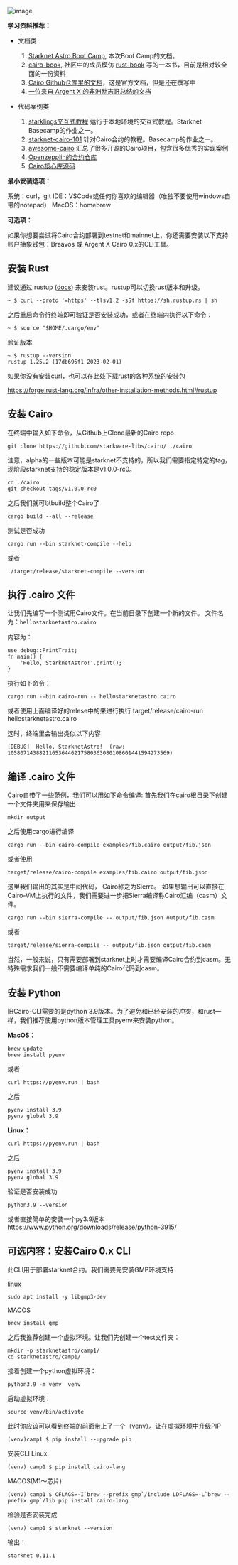 
![image](ipfs://bafybeihonbq2bp7irm5cwynnfgrz7qbw2p2tmv667wii4jw2et2xnixa34)


**学习资料推荐：**

- 文档类
    1. [Starknet Astro Boot Camp](https://github.com/StarknetAstro/BootCamp),
    本次Boot Camp的文档。
    2. [cairo-book](https://cairo-book.github.io/title-page.html), 社区中的成员模仿 [rust-book](https://doc.rust-lang.org/book/) 写的一本书，目前是相对较全面的一份资料
    3. [Cairo Github仓库里的文档](https://github.com/starkware-libs/cairo/tree/main/docs/reference/src/components/cairo/modules/language_constructs/pages)，这是官方文档，但是还在撰写中
    4. [一位来自 Argent X 的非洲励志哥总结的文档](https://github.com/Starknet-Africa-Edu/Cairo1.0/tree/main/chapters)

- 代码案例类

    1. [starklings交互式教程](https://github.com/shramee/starklings-cairo1) 运行于本地环境的交互式教程。Starknet Basecamp的作业之一。
    2. [starknet-cairo-101](https://github.com/starknet-edu/starknet-cairo-101) 针对Cairo合约的教程。Basecamp的作业之一。
    3. [awesome-cairo](https://github.com/auditless/awesome-cairo#libraries) 汇总了很多开源的Cairo项目，包含很多优秀的实现案例
    4. [Openzepplin的合约仓库](https://github.com/OpenZeppelin/cairo-contracts/tree/cairo-1)
    5. [Cairo核心库源码](https://github.com/starkware-libs/cairo/blob/main/corelib/src)

 **最小安装选项：**

系统：curl，git
IDE：VSCode或任何你喜欢的编辑器（唯独不要使用windows自带的notepad）
MacOS：homebrew

**可选项：**

如果你想要尝试将Cairo合约部署到testnet和mainnet上，你还需要安装以下支持
账户抽象钱包：Braavos 或 Argent X
Cairo 0.x的CLI工具。


##  安装 Rust

建议通过 rustup ([docs](https://www.rust-lang.org/tools/install)) 来安装rust。rustup可以切换rust版本和升级。


    ~ $ curl --proto '=https' --tlsv1.2 -sSf https://sh.rustup.rs | sh

之后重启命令行终端即可验证是否安装成功，或者在终端内执行以下命令：


    ~ $ source "$HOME/.cargo/env"

验证版本


    ~ $ rustup --version
    rustup 1.25.2 (17db695f1 2023-02-01)



如果你没有安装curl，也可以在此处下载rust的各种系统的安装包

https://forge.rust-lang.org/infra/other-installation-methods.html#rustup


## 安装 Cairo
在终端中输入如下命令，从Github上Clone最新的Cairo repo


    git clone https://github.com/starkware-libs/cairo/ ./cairo


注意，alpha的一些版本可能是starknet不支持的，所以我们需要指定特定的tag，现阶段starknet支持的稳定版本是v1.0.0-rc0。


    cd ./cairo
    git checkout tags/v1.0.0-rc0

之后我们就可以build整个Cairo了

    cargo build --all --release
测试是否成功

    cargo run --bin starknet-compile --help

或者

    ./target/release/starknet-compile --version


## 执行 .cairo 文件
让我们先编写一个测试用Cairo文件。在当前目录下创建一个新的文件。
文件名为：`hellostarknetastro.cairo`

内容为：

    use debug::PrintTrait;
    fn main() {
        'Hello, StarknetAstro!'.print();
    }

执行如下命令：

    cargo run --bin cairo-run -- hellostarknetastro.cairo

或者使用上面编译好的relese中的来进行执行
    target/release/cairo-run hellostarknetastro.cairo

这时，终端里会输出类似以下内容

    [DEBUG]  Hello, StarknetAstro!  (raw: 105807143882116536446217580363080108601441594273569)

## 编译 .cairo 文件


Cairo自带了一些范例，我们可以用如下命令编译:
首先我们在cairo根目录下创建一个文件夹用来保存输出

    mkdir output

之后使用cargo进行编译

    cargo run --bin cairo-compile examples/fib.cairo output/fib.json

或者使用

    target/release/cairo-compile examples/fib.cairo output/fib.json

这里我们输出的其实是中间代码， Cairo称之为Sierra。
如果想输出可以直接在Cairo-VM上执行的文件，我们需要进一步把Sierra编译称Cairo汇编（casm）文件。

    cargo run --bin sierra-compile -- output/fib.json output/fib.casm


或者

    target/release/sierra-compile -- output/fib.json output/fib.casm

当然，一般来说，只有需要部署到starknet上时才需要编译Cairo合约到casm。无特殊需求我们一般不需要编译单纯的Cairo代码到casm。

## 安装 Python

旧Cairo-CLI需要的是python 3.9版本。为了避免和已经安装的冲突，和rust一样，我们推荐使用python版本管理工具pyenv来安装python。

**MacOS：**

    brew update
    brew install pyenv
或者

    curl https://pyenv.run | bash

之后

    pyenv install 3.9
    pyenv global 3.9

**Linux：**

    curl https://pyenv.run | bash
之后

    pyenv install 3.9
    pyenv global 3.9

验证是否安装成功

    python3.9 --version

或者直接简单的安装一个py3.9版本
https://www.python.org/downloads/release/python-3915/


## 可选内容：安装Cairo 0.x CLI

此CLI用于部署starknet合约。我们需要先安装GMP环境支持

linux

    sudo apt install -y libgmp3-dev

MACOS

    brew install gmp


之后我推荐创建一个虚拟环境。让我们先创建一个test文件夹：

    mkdir -p starknetastro/camp1/
    cd starknetastro/camp1/

接着创建一个python虚拟环境：

    python3.9 -m venv  venv

启动虚拟环境：

    source venv/bin/activate

此时你应该可以看到终端的前面带上了一个（venv）。让在虚拟环境中升级PIP

    (venv)camp1 $ pip install --upgrade pip

安装CLI
Linux:

    (venv) camp1 $ pip install cairo-lang

MACOS(M1～芯片)

    (venv) camp1 $ CFLAGS=-I`brew --prefix gmp`/include LDFLAGS=-L`brew --prefix gmp`/lib pip install cairo-lang


检验是否安装完成

    (venv) camp1 $ starknet --version

输出：

    starknet 0.11.1
